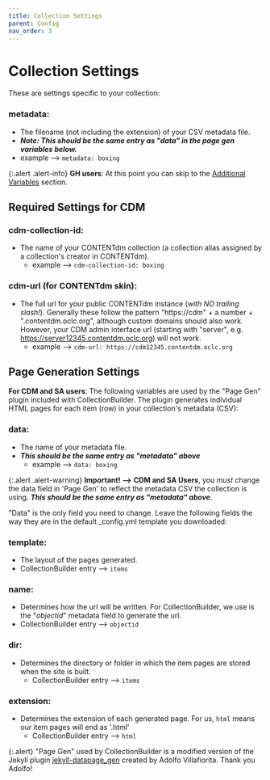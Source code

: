 ```yaml
---
title: Collection Settings
parent: Config
nav_order: 3
---
```


# Collection Settings

These are settings specific to your collection:

### **metadata**: 

- The filename (not including the extension) of your CSV metadata file. 
- ***Note: This should be the same entry as "data" in the page gen variables below.***
- example --> `metadata: boxing`

{:.alert .alert-info}
**GH users**: At this point you can skip to the [Additional Variables](../additional) section.

## Required Settings for CDM

### **cdm-collection-id**: 

- The name of your CONTENTdm collection (a collection alias assigned by a collection's creator in CONTENTdm).
	- example --> `cdm-collection-id: boxing` 

### **cdm-url** (for CONTENTdm skin): 

- The full url for your public CONTENTdm instance (*with NO trailing slash!*). Generally these follow the pattern "https://cdm" + a number + ".contentdm.oclc.org", although custom domains should also work. However, your CDM admin interface url (starting with "server", e.g. https://server12345.contentdm.oclc.org) will not work.
	- example --> `cdm-url: https://cdm12345.contentdm.oclc.org`

## Page Generation Settings

**For CDM and SA users**: The following variables are used by the "Page Gen" plugin included with CollectionBuilder.
The plugin generates individual HTML pages for each item (row) in your collection's metadata (CSV):

### **data**: 

- The name of your metadata file. 
- ***This should be the same entry as "metadata" above***
	- example --> `data: boxing`

{:.alert .alert-warning}
**Important! -->** **CDM and SA Users**, you *must* change the data field in 'Page Gen' to reflect the metadata CSV the collection is using. ***This should be the same entry as "metadata" above***.

"Data" is the only field you need to change. Leave the following fields the way they are in the default _config.yml template you downloaded:

### **template**: 

- The layout of the pages generated. 
- CollectionBuilder entry --> `items`

### **name**: 

- Determines how the url will be written. For CollectionBuilder, we use is the "*objectid*" metadata field to generate the url.
- CollectionBuilder entry --> `objectid`

### **dir**: 

- Determines the directory or folder in which the item pages are stored when the site is built. 
	- CollectionBuilder entry --> `items`

### **extension**: 

- Determines the extension of each generated page. For us, `html` means our item pages will end as '.html' 
	- CollectionBuilder entry --> `html`

{:.alert}
"Page Gen" used by CollectionBuilder is a modified version of the Jekyll plugin [jekyll-datapage_gen](https://github.com/avillafiorita/jekyll-datapage_gen) created by Adolfo Villafiorita. Thank you Adolfo!

